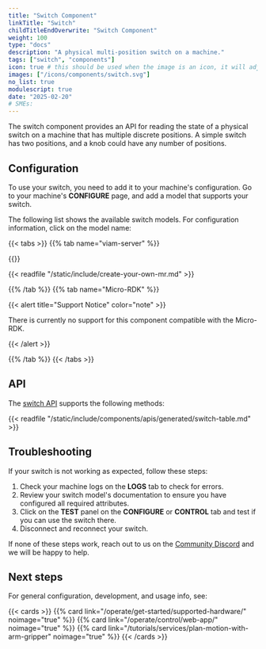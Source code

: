 ```yaml
---
title: "Switch Component"
linkTitle: "Switch"
childTitleEndOverwrite: "Switch Component"
weight: 100
type: "docs"
description: "A physical multi-position switch on a machine."
tags: ["switch", "components"]
icon: true # this should be used when the image is an icon, it will adjust the sizing and object-fit
images: ["/icons/components/switch.svg"]
no_list: true
modulescript: true
date: "2025-02-20"
# SMEs:
---
```


The switch component provides an API for reading the state of a physical switch on a machine that has multiple discrete positions.
A simple switch has two positions, and a knob could have any number of positions.

## Configuration

To use your switch, you need to add it to your machine's configuration.
Go to your machine's **CONFIGURE** page, and add a model that supports your switch.

The following list shows the available switch models.
For configuration information, click on the model name:

{{< tabs >}}
{{% tab name="viam-server" %}}

{{<resources api="rdk:component:switch" type="component" no-intro="true">}}

{{< readfile "/static/include/create-your-own-mr.md" >}}

{{% /tab %}}
{{% tab name="Micro-RDK" %}}

{{< alert title="Support Notice" color="note" >}}

There is currently no support for this component compatible with the Micro-RDK.

{{< /alert >}}

{{% /tab %}}
{{< /tabs >}}

## API

The [switch API](/dev/reference/apis/components/switch/) supports the following methods:

{{< readfile "/static/include/components/apis/generated/switch-table.md" >}}

## Troubleshooting

If your switch is not working as expected, follow these steps:

1. Check your machine logs on the **LOGS** tab to check for errors.
1. Review your switch model's documentation to ensure you have configured all required attributes.
1. Click on the **TEST** panel on the **CONFIGURE** or **CONTROL** tab and test if you can use the switch there.
1. Disconnect and reconnect your switch.

If none of these steps work, reach out to us on the [Community Discord](https://discord.gg/viam) and we will be happy to help.

## Next steps

For general configuration, development, and usage info, see:

{{< cards >}}
{{% card link="/operate/get-started/supported-hardware/" noimage="true" %}}
{{% card link="/operate/control/web-app/" noimage="true" %}}
{{% card link="/tutorials/services/plan-motion-with-arm-gripper" noimage="true" %}}
{{< /cards >}}
